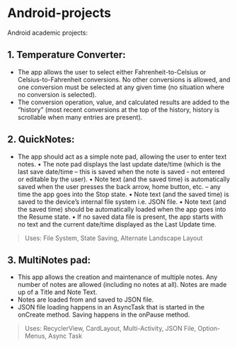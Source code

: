 # Android-projects

Android academic projects:
## 1. Temperature Converter:
- The app allows the user to select either Fahrenheit-to-Celsius or Celsius-to-Fahrenheit
conversions. No other conversions is allowed, and one conversion must be selected at any
given time (no situation where no conversion is selected).
- The conversion operation, value, and calculated results are added to the “history” (most recent
conversions at the top of the history, history is scrollable when many entries are present).


## 2. QuickNotes:
- The app should act as a simple note pad, allowing the user to enter text notes.
• The note pad displays the last update date/time (which is the last save date/time – this is saved when the note is saved - not entered or editable by the user).
• Note text (and the saved time) is automatically saved when the user presses the back arrow, home
button, etc. – any time the app goes into the Stop state.
• Note text (and the saved time) is saved to the device’s internal file system i.e. JSON file.
• Note text (and the saved time) should be automatically loaded when the app goes into the Resume state.
• If no saved data file is present, the app starts with no text and the current date/time displayed as
the Last Update time.

> Uses: File System, State Saving, Alternate Landscape Layout


## 3. MultiNotes pad:
- This app allows the creation and maintenance of multiple notes. Any number of notes are allowed (including
no notes at all). Notes are made up of a Title and Note Text.
- Notes are loaded from and saved to JSON file.
- JSON file loading happens in an AsyncTask that is started in the onCreate method. Saving happens in the onPause method.

> Uses: RecyclerView, CardLayout, Multi-Activity, JSON File, Option-Menus, Async Task

